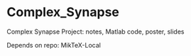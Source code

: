 Complex_Synapse
===============

Complex Synapse Project: notes, Matlab code, poster, slides

Depends on repo: MikTeX-Local